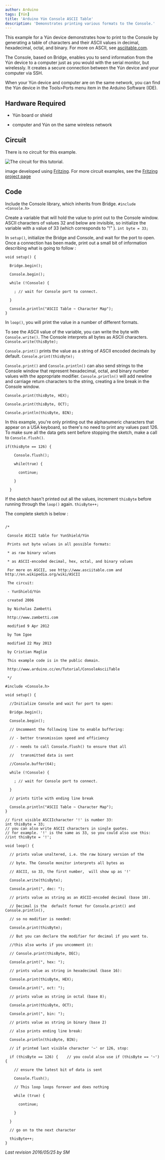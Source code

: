 ```yaml
---
author: Arduino
tags: [Yún]
title: 'Arduino Yún Console ASCII Table'
description: 'Demonstrates printing various formats to the Console.'
---
```


This example for a Yún device demonstrates how to print to the Console by generating a table of characters and their ASCII values in decimal, hexadecimal, octal, and binary. For more on ASCII, see [asciitable.com](http://asciitable.com).

The Console, based on Bridge, enables you to send information from the Yún device to a computer just as you would with the serial monitor, but wirelessly. It creates a secure connection between the Yún device and your computer via SSH.

When your Yún device and computer are on the same network, you can find the Yún device in the Tools>Ports menu item in the Arduino Software (IDE).

## Hardware Required

- Yún board or shield

- computer and Yún on the same wireless network

## Circuit

There is no circuit for this example.

![The circuit for this tutorial.](assets/Yun_Fritzing.png)

image developed using [Fritzing](http://www.fritzing.org). For more circuit examples, see the [Fritzing project page](http://fritzing.org/projects/)

## Code

Include the Console library, which inherits from Bridge.
`#include <Console.h>`

Create a variable that will hold the value to print out to the Console window. ASCII characters of values 32 and below are invisible, so initialize the variable with a value of 33 (which corresponds to "!" ).
`int byte = 33;`

In `setup()`, initialize the Bridge and Console, and wait for the port to open. Once a connection has been made, print out a small bit of information describing what is going to follow :

```arduino
void setup() {

  Bridge.begin();

  Console.begin();

  while (!Console) {

    ; // wait for Console port to connect.

  }

  Console.println("ASCII Table ~ Character Map");
}
```

In `loop()`, you will print the value in a number of different formats.

To see the ASCII value of the variable, you can write the byte with `Console.write()`. The Console interprets all bytes as ASCII characters.
`Console.write(thisByte);`

`Console.print()` prints the value as a string of ASCII encoded decimals by default.
`Console.print(thisByte);`

`Console.print()` and `Console.println()` can also send strings to the Console window that represent hexadecimal, octal, and binary number values with the appropriate modifier. `Console.println()` will add newline and carriage return characters to the string, creating a line break in the Console window.

```arduino
Console.print(thisByte, HEX);

Console.print(thisByte, OCT);

Console.println(thisByte, BIN);
```

In this example, you're only printing out the alphanumeric characters that appear on a USA keyboard, so there's no need to print any values past 126. To make sure all the data gets sent before stopping the sketch, make a call to `Console.flush()`.

```arduino
if(thisByte == 126) {

    Console.flush();

    while(true) {

      continue;

    }

  }
```

If the sketch hasn't printed out all the values, increment `thisByte` before running through the `loop()` again.
`thisByte++;`

The complete sketch is below :

```arduino

/*

 Console ASCII table for YunShield/Yún

 Prints out byte values in all possible formats:

 * as raw binary values

 * as ASCII-encoded decimal, hex, octal, and binary values

 For more on ASCII, see http://www.asciitable.com and http://en.wikipedia.org/wiki/ASCII

 The circuit:

 - YunShield/Yún

 created 2006

 by Nicholas Zambetti

 http://www.zambetti.com

 modified 9 Apr 2012

 by Tom Igoe

 modified 22 May 2013

 by Cristian Maglie

 This example code is in the public domain.

 http://www.arduino.cc/en/Tutorial/ConsoleAsciiTable

 */

#include <Console.h>

void setup() {

  //Initialize Console and wait for port to open:

  Bridge.begin();

  Console.begin();

  // Uncomment the following line to enable buffering:

  // - better transmission speed and efficiency

  // - needs to call Console.flush() to ensure that all

  //   transmitted data is sent

  //Console.buffer(64);

  while (!Console) {

    ; // wait for Console port to connect.

  }

  // prints title with ending line break

  Console.println("ASCII Table ~ Character Map");
}

// first visible ASCIIcharacter '!' is number 33:
int thisByte = 33;
// you can also write ASCII characters in single quotes.
// for example. '!' is the same as 33, so you could also use this:
//int thisByte = '!';

void loop() {

  // prints value unaltered, i.e. the raw binary version of the

  // byte. The Console monitor interprets all bytes as

  // ASCII, so 33, the first number,  will show up as '!'

  Console.write(thisByte);

  Console.print(", dec: ");

  // prints value as string as an ASCII-encoded decimal (base 10).

  // Decimal is the  default format for Console.print() and Console.println(),

  // so no modifier is needed:

  Console.print(thisByte);

  // But you can declare the modifier for decimal if you want to.

  //this also works if you uncomment it:

  // Console.print(thisByte, DEC);

  Console.print(", hex: ");

  // prints value as string in hexadecimal (base 16):

  Console.print(thisByte, HEX);

  Console.print(", oct: ");

  // prints value as string in octal (base 8);

  Console.print(thisByte, OCT);

  Console.print(", bin: ");

  // prints value as string in binary (base 2)

  // also prints ending line break:

  Console.println(thisByte, BIN);

  // if printed last visible character '~' or 126, stop:

  if (thisByte == 126) {    // you could also use if (thisByte == '~') {

    // ensure the latest bit of data is sent

    Console.flush();

    // This loop loops forever and does nothing

    while (true) {

      continue;

    }

  }

  // go on to the next character

  thisByte++;
}
```

*Last revision 2016/05/25 by SM*
